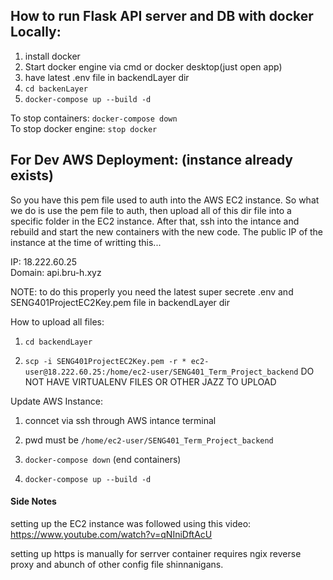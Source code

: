 ## How to run Flask API server and DB with docker Locally:

1. install docker 
2. Start docker engine via cmd or docker desktop(just open app)
3. have latest .env file in backendLayer dir
4. ```cd backenLayer```
5. ```docker-compose up --build -d```

To stop containers: ```docker-compose down``` \
To stop docker engine: ```stop docker```


## For Dev AWS Deployment: (instance already exists)

So you have this pem file used to auth into the AWS EC2 instance. So what we do is use the pem file to auth, then upload all of this dir file into a specific folder in the EC2 instance. After that, ssh into the intance and rebuild and start the new containers with the new code. The public IP of the instance at the time of writting this...

IP: 18.222.60.25 \
Domain: api.bru-h.xyz 

NOTE: to do this properly you need the latest super secrete .env and SENG401ProjectEC2Key.pem file in backendLayer dir

How to upload all files:

1. ```cd backendLayer```
   
2. ```scp -i SENG401ProjectEC2Key.pem -r * ec2-user@18.222.60.25:/home/ec2-user/SENG401_Term_Project_backend``` DO NOT HAVE VIRTUALENV FILES OR OTHER JAZZ TO UPLOAD

Update AWS Instance:
1. conncet via ssh through AWS intance terminal
   
2. pwd must be ```/home/ec2-user/SENG401_Term_Project_backend```

3. ```docker-compose down``` (end containers)
   
4. ```docker-compose up --build -d```


#### Side Notes
setting up the EC2 instance was followed using this video: https://www.youtube.com/watch?v=qNIniDftAcU 

setting up https is manually for serrver container requires ngix reverse proxy and abunch of other config file shinnanigans.